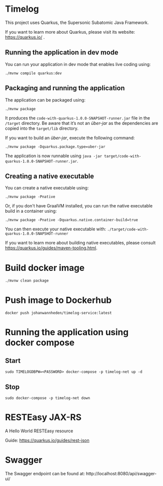 # Timelog

This project uses Quarkus, the Supersonic Subatomic Java Framework.

If you want to learn more about Quarkus, please visit its website: https://quarkus.io/ .

## Running the application in dev mode

You can run your application in dev mode that enables live coding using:
```shell script
./mvnw compile quarkus:dev
```

## Packaging and running the application

The application can be packaged using:
```shell script
./mvnw package
```
It produces the `code-with-quarkus-1.0.0-SNAPSHOT-runner.jar` file in the `/target` directory.
Be aware that it’s not an _über-jar_ as the dependencies are copied into the `target/lib` directory.

If you want to build an _über-jar_, execute the following command:
```shell script
./mvnw package -Dquarkus.package.type=uber-jar
```

The application is now runnable using `java -jar target/code-with-quarkus-1.0.0-SNAPSHOT-runner.jar`.

## Creating a native executable

You can create a native executable using: 
```shell script
./mvnw package -Pnative
```

Or, if you don't have GraalVM installed, you can run the native executable build in a container using: 
```shell script
./mvnw package -Pnative -Dquarkus.native.container-build=true
```

You can then execute your native executable with: `./target/code-with-quarkus-1.0.0-SNAPSHOT-runner`

If you want to learn more about building native executables, please consult https://quarkus.io/guides/maven-tooling.html.

# Build docker image
```shell script
./mvnw clean package
```

# Push image to Dockerhub
```shell script
docker push johanwannheden/timelog-service:latest
```

# Running the application using docker compose
## Start
```shell script
sudo TIMELOGDBPW=<PASSWORD> docker-compose -p timelog-net up -d
```
## Stop
```shell script
sudo docker-compose -p timelog-net down
```

# RESTEasy JAX-RS

<p>A Hello World RESTEasy resource</p>

Guide: https://quarkus.io/guides/rest-json

# Swagger
The Swagger endpoint can be found at: http://localhost:8080/api/swagger-ui/
